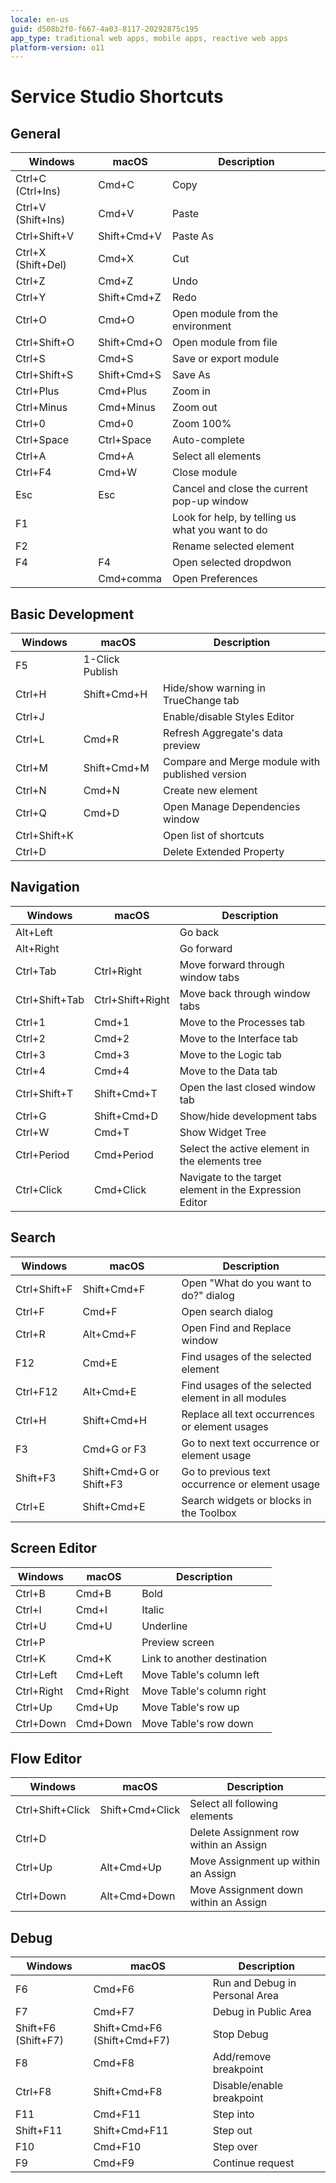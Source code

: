 ```yaml
---
locale: en-us
guid: d508b2f0-f667-4a03-8117-20292875c195
app_type: traditional web apps, mobile apps, reactive web apps
platform-version: o11
---
```


# Service Studio Shortcuts

## General

|Windows|macOS|Description|
|---|---|---|
|Ctrl+C (Ctrl+Ins)|Cmd+C|Copy|
|Ctrl+V (Shift+Ins)|Cmd+V|Paste|
|Ctrl+Shift+V|Shift+Cmd+V|Paste As|
|Ctrl+X (Shift+Del)|Cmd+X|Cut|
|Ctrl+Z|Cmd+Z|Undo|
|Ctrl+Y|Shift+Cmd+Z|Redo|
|Ctrl+O|Cmd+O|Open module from the environment|
|Ctrl+Shift+O|Shift+Cmd+O|Open module from file|
|Ctrl+S|Cmd+S|Save or export module|
|Ctrl+Shift+S|Shift+Cmd+S|Save As|
|Ctrl+Plus|Cmd+Plus|Zoom in|
|Ctrl+Minus|Cmd+Minus|Zoom out|
|Ctrl+0|Cmd+0|Zoom 100%|
|Ctrl+Space|Ctrl+Space|Auto-complete|
|Ctrl+A|Cmd+A|Select all elements|
|Ctrl+F4|Cmd+W|Close module|
|Esc|Esc|Cancel and close the current pop-up window|
|F1||Look for help, by telling us what you want to do|
|F2||Rename selected element|
|F4|F4|Open selected dropdwon|
||Cmd+comma|Open Preferences|

## Basic Development

|Windows|macOS|Description|
|---|---|---|
|F5|1-Click Publish|
|Ctrl+H|Shift+Cmd+H|Hide/show warning in TrueChange tab|
|Ctrl+J||Enable/disable Styles Editor|
|Ctrl+L|Cmd+R|Refresh Aggregate's data preview|
|Ctrl+M|Shift+Cmd+M|Compare and Merge module with published version|
|Ctrl+N|Cmd+N|Create new element|
|Ctrl+Q|Cmd+D|Open Manage Dependencies window|
|Ctrl+Shift+K||Open list of shortcuts|
|Ctrl+D||Delete Extended Property|

## Navigation

|Windows|macOS|Description|
|---|---|---|
|Alt+Left||Go back|
|Alt+Right||Go forward|
|Ctrl+Tab|Ctrl+Right|Move forward through window tabs|
|Ctrl+Shift+Tab|Ctrl+Shift+Right|Move back through window tabs|
|Ctrl+1|Cmd+1|Move to the Processes tab|
|Ctrl+2|Cmd+2|Move to the Interface tab|
|Ctrl+3|Cmd+3|Move to the Logic tab|
|Ctrl+4|Cmd+4|Move to the Data tab|
|Ctrl+Shift+T|Shift+Cmd+T|Open the last closed window tab|
|Ctrl+G|Shift+Cmd+D|Show/hide development tabs|
|Ctrl+W|Cmd+T|Show Widget Tree|
|Ctrl+Period|Cmd+Period|Select the active element in the elements tree|
|Ctrl+Click|Cmd+Click|Navigate to the target element in the Expression Editor|

## Search

|Windows|macOS|Description|
|---|---|---|
|Ctrl+Shift+F|Shift+Cmd+F|Open "What do you want to do?" dialog|
|Ctrl+F|Cmd+F|Open search dialog|
|Ctrl+R|Alt+Cmd+F|Open Find and Replace window|
|F12|Cmd+E|Find usages of the selected element|
|Ctrl+F12|Alt+Cmd+E|Find usages of the selected element in all modules|
|Ctrl+H|Shift+Cmd+H|Replace all text occurrences or element usages|
|F3|Cmd+G or F3|Go to next text occurrence or element usage|
|Shift+F3|Shift+Cmd+G or Shift+F3|Go to previous text occurrence or element usage|
|Ctrl+E|Shift+Cmd+E|Search widgets or blocks in the Toolbox|

## Screen Editor

|Windows|macOS|Description|
|---|---|---|
|Ctrl+B|Cmd+B|Bold|
|Ctrl+I|Cmd+I|Italic|
|Ctrl+U|Cmd+U|Underline|
|Ctrl+P||Preview screen|
|Ctrl+K|Cmd+K|Link to another destination|
|Ctrl+Left|Cmd+Left|Move Table's column left|
|Ctrl+Right|Cmd+Right|Move Table's column right|
|Ctrl+Up|Cmd+Up|Move Table's row up|
|Ctrl+Down|Cmd+Down|Move Table's row down|

## Flow Editor

|Windows|macOS|Description|
|---|---|---|
|Ctrl+Shift+Click|Shift+Cmd+Click|Select all following elements|
|Ctrl+D||Delete Assignment row within an Assign|
|Ctrl+Up|Alt+Cmd+Up|Move Assignment up within an Assign|
|Ctrl+Down|Alt+Cmd+Down|Move Assignment down within an Assign|

## Debug

|Windows|macOS|Description|
|---|---|---|
|F6|Cmd+F6|Run and Debug in Personal Area|
|F7|Cmd+F7|Debug in Public Area|
|Shift+F6 (Shift+F7)|Shift+Cmd+F6 (Shift+Cmd+F7)|Stop Debug|
|F8|Cmd+F8|Add/remove breakpoint|
|Ctrl+F8|Shift+Cmd+F8|Disable/enable breakpoint|
|F11|Cmd+F11|Step into|
|Shift+F11|Shift+Cmd+F11|Step out|
|F10|Cmd+F10|Step over|
|F9|Cmd+F9|Continue request|
